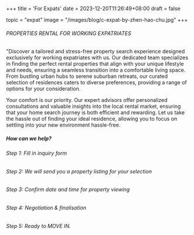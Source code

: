 +++
title = 'For Expats'
date = 2023-12-20T11:26:49+08:00
draft = false

topic = "expat" 
image = "/images/blog/c-expat-by-zhen-hao-chu.jpg"
+++

###### PROPERTIES RENTAL FOR WORKING EXPATRIATES

"Discover a tailored and stress-free property search experience designed exclusively for working expatriates with us. Our dedicated team specializes in finding the perfect rental properties that align with your unique lifestyle and needs, ensuring a seamless transition into a comfortable living space. From bustling urban hubs to serene suburban retreats, our curated selection of residences caters to diverse preferences, providing a range of options for your consideration.

Your comfort is our priority. Our expert advisors offer personalized consultations and valuable insights into the local rental market, ensuring that your home search journey is both efficient and rewarding. Let us take the hassle out of finding your ideal residence, allowing you to focus on settling into your new environment hassle-free.

##### How can we help?

###### Step 1: Fill in inquiry form

###### Step 2: We will send you a property listing for your selection

###### Step 3: Confirm date and time for property viewing

###### Step 4: Negotiation & finalisation

###### Step 5: Ready to MOVE IN.

